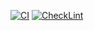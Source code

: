 [![CI](https://github.com/4329/frc2024/actions/workflows/main.yml/badge.svg)](https://github.com/4329/frc2024/actions/workflows/main.yml)
[![CheckLint](https://github.com/4329/frc2024/actions/workflows/lintness.yml/badge.svg)](https://github.com/4329/frc2024/actions/workflows/lintness.yml)

